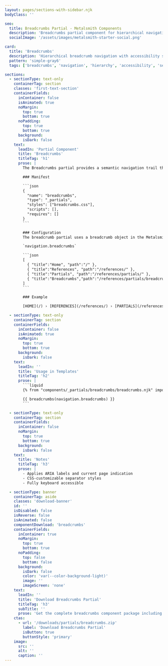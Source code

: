 ```yaml
---
layout: pages/sections-with-sidebar.njk
bodyClass: ''

seo:
  title: Breadcrumbs Partial - Metalsmith Components
  description: 'Breadcrumbs partial component for hierarchical navigation with accessibility support'
  socialImage: '/assets/images/metalsmith-starter-social.png'

card:
  title: 'Breadcrumbs'
  description: 'Hierarchical breadcrumb navigation with accessibility support'
  pattern: 'simple-gray6'
  tags: ['breadcrumbs', 'navigation', 'hierarchy', 'accessibility', 'semantic']

sections:
  - sectionType: text-only
    containerTag: section
    classes: 'first-text-section'
    containerFields:
      inContainer: false
      isAnimated: true
      noMargin:
        top: true
        bottom: true
      noPadding:
        top: true
        bottom: true
      background:
        isDark: false
    text:
      leadIn: 'Partial Component'
      title: 'Breadcrumbs'
      titleTag: 'h1'
      prose: |
        The Breadcrumbs partial provides a semantic navigation trail that helps users understand their location within the site hierarchy. It automatically handles the current page display and includes proper accessibility attributes for screen readers.

        ### Manifest

        ```json
        {
          "name": "breadcrumbs",
          "type": "_partials",
          "styles": ["breadcrumbs.css"],
          "scripts": [],
          "requires": []
        }
        ```

        ### Configuration
        The breadcrumb partial uses a breadcrumb object in the Metalsmith metadata. _In this example the breadcrumb was automatically generated by the [Metalsmith Menu Plus](https://github.com/wernerglinka/metalsmith-menu-plus) plugin and is available in the navigation object_.

        `navigation.breadcrumbs`

        ```json
        [
          { "title":"Home", "path":"/" },
          { "title":"References", "path":"/references/" },
          { "title":"Partials", "path":"/references/partials/" },
          { "title":"Breadcrumbs","path":"/references/partials/breadcrumbs/"}
        ]
        ```

        ### Example

        [HOME](/) › [REFERENCES](/references/) › [PARTIALS](/references/partials/) › BREADCRUMBS

  - sectionType: text-only
    containerTag: section
    containerFields:
      inContainer: false
      isAnimated: true
      noMargin:
        top: true
        bottom: true
      background:
        isDark: false
    text:
      leadIn: ''
      title: 'Usage in Templates'
      titleTag: 'h2'
      prose: |
        ```liquid
        {% from "components/_partials/breadcrumbs/breadcrumbs.njk" import breadcrumbs %}

        {{ breadcrumbs(navigation.breadcrumbs) }}
        ```

  - sectionType: text-only
    containerTag: section
    containerFields:
      inContainer: false
      noMargin:
        top: true
        bottom: true
      background:
        isDark: false
    text:
      title: 'Notes'
      titleTag: 'h3'
      prose: |
        - Applies ARIA labels and current page indication
        - CSS-customizable separator styles
        - Fully keyboard accessible

  - sectionType: banner
    containerTag: aside
    classes: 'download-banner'
    id: ''
    isDisabled: false
    isReverse: false
    isAnimated: false
    componentDownload: 'breadcrumbs'
    containerFields:
      inContainer: true
      noMargin:
        top: true
        bottom: true
      noPadding:
        top: false
        bottom: false
      background:
        isDark: false
        color: 'var(--color-background-light)'
        image: ''
        imageScreen: 'none'
    text:
      leadIn: ''
      title: 'Download Breadcrumbs Partial'
      titleTag: 'h3'
      subTitle: ''
      prose: 'Get the complete breadcrumbs component package including template, styles, manifest, examples, and installation script.'
    ctas:
      - url: '/downloads/partials/breadcrumbs.zip'
        label: 'Download Breadcrumbs Partial'
        isButton: true
        buttonStyle: 'primary'
    image:
      src: ''
      alt: ''
      caption: ''
---
```

